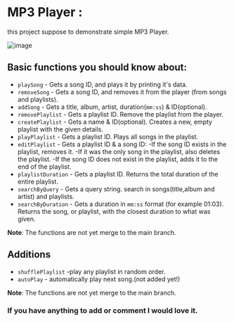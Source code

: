 # MP3 Player :
this project suppose to demonstrate simple MP3 Player.

![image](https://user-images.githubusercontent.com/89573774/132813316-8c310d9f-ef3a-4223-bf49-b59422ba651a.png)

## Basic functions you should know about:

- `playSong` - Gets a song ID, and plays it by printing it's data.
- `removeSong` - Gets a song ID, and removes it from the player (from songs and playlists).
- `addSong` - Gets a title, album, artist, duration(`mm:ss`) & ID(optional).  
- `removePlaylist` - Gets a playlist ID. Remove the playlist from the player.
- `createPlaylist` - Gets a name & ID(optional). Creates a new, empty playlist with the given details.
- `playPlaylist` - Gets a playlist ID. Plays all songs in the playlist.
- `editPlaylist` - Gets a playlist ID & a song ID: -If the song ID exists in the playlist, removes it. 
                                                   -If it was the only song in the playlist, also deletes the playlist. 
                                                   -If the song ID does not exist in the playlist, adds it to the end of the playlist.
- `playlistDuration` - Gets a playlist ID. Returns the total duration of the entire playlist.
- `searchByQuery` - Gets a query string. search in songs(title,album and artist) and playlists. 
- `searchByDuration` - Gets a duration in `mm:ss` format (for example 01:03). Returns the song, or playlist, with the closest duration to what was given.

__Note__: The functions are not yet merge to the main branch.


## Additions
- `shufflePlaylist` -play any playlist in random order.
- `autoPlay` - automatically play next song.(not added yet!)


__Note__: The functions are not yet merge to the main branch.


### If you have anything to add or comment I would love it.
